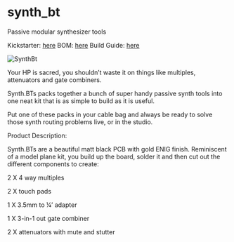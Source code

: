 # synth_bt
Passive modular synthesizer tools

Kickstarter: [here](https://www.kickstarter.com/projects/synth-bt/synthbt-modular-synthesizer-tools/description)
BOM: [here](https://docs.google.com/spreadsheets/d/1EWtXHkUW2CL4jLhmvJ_X1ESq3NdeyMHCmmi2RQSP0DQ/edit?usp=sharing)
Build Guide: [here](https://docs.google.com/document/d/1gEhELzELJQBtYknUnyzxoAJQc84rnqIcJa2jn3K-jcA/edit?usp=sharing)

![SynthBt](https://github.com/cfoge/synth_bt/tree/main/images/pic1.png)

Your HP is sacred, you shouldn’t waste it on things like multiples, attenuators and gate combiners.

Synth.BTs packs together a bunch of super handy passive synth tools into one neat kit that is as simple to build as it is useful. 

Put one of these packs in your cable bag and always be ready to solve those synth routing problems live, or in the studio.


Product Description:

Synth.BTs are a beautiful matt black PCB with gold ENIG finish. Reminiscent of a model plane kit, you build up the board, solder it and then cut out the different components to create:

2 X 4 way multiples

2 X touch pads

1 X 3.5mm to ¼’ adapter

1 X 3-in-1 out gate combiner

2 X attenuators with mute and stutter
